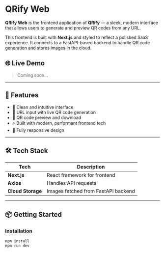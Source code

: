 # QRify Web

**QRify Web** is the frontend application of **QRify** — a sleek, modern interface that allows users to generate and preview QR codes from any URL.

This frontend is built with **Next.js** and styled to reflect a polished SaaS experience. It connects to a FastAPI-based backend to handle QR code generation and stores images in the cloud.

## 🌐 Live Demo

> Coming soon...

---

## 🚀 Features

- 🧠 Clean and intuitive interface
- 🔗 URL input with live QR code generation
- 📸 QR code preview and download
- ⚡ Built with modern, performant frontend tech
- 📱 Fully responsive design

---

## 🛠 Tech Stack

| Tech             | Description                         |
|------------------|-------------------------------------|
| **Next.js**      | React framework for frontend         |
| **Axios**        | Handles API requests                 |
| **Cloud Storage**| Images fetched from FastAPI backend |

---

## 📦 Getting Started


### Installation

```bash
npm install
npm run dev
